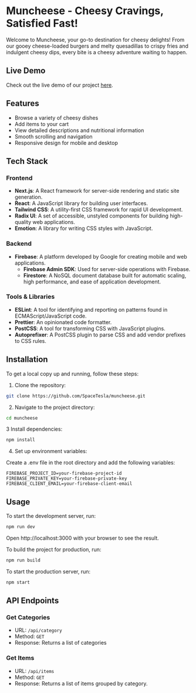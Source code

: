 # Muncheese - Cheesy Cravings, Satisfied Fast!

Welcome to Muncheese, your go-to destination for cheesy delights! From our gooey cheese-loaded burgers and melty quesadillas to crispy fries and indulgent cheesy dips, every bite is a cheesy adventure waiting to happen.

## Live Demo

Check out the live demo of our project [here](https://muncheese.vercel.app/).

## Features

- Browse a variety of cheesy dishes
- Add items to your cart
- View detailed descriptions and nutritional information
- Smooth scrolling and navigation
- Responsive design for mobile and desktop

## Tech Stack

### Frontend

- **Next.js**: A React framework for server-side rendering and static site generation.
- **React**: A JavaScript library for building user interfaces.
- **Tailwind CSS**: A utility-first CSS framework for rapid UI development.
- **Radix UI**: A set of accessible, unstyled components for building high-quality web applications.
- **Emotion**: A library for writing CSS styles with JavaScript.

### Backend

- **Firebase**: A platform developed by Google for creating mobile and web applications.
  - **Firebase Admin SDK**: Used for server-side operations with Firebase.
  - **Firestore**: A NoSQL document database built for automatic scaling, high performance, and ease of application development.

### Tools & Libraries

- **ESLint**: A tool for identifying and reporting on patterns found in ECMAScript/JavaScript code.
- **Prettier**: An opinionated code formatter.
- **PostCSS**: A tool for transforming CSS with JavaScript plugins.
- **Autoprefixer**: A PostCSS plugin to parse CSS and add vendor prefixes to CSS rules.

## Installation

To get a local copy up and running, follow these steps:

1. Clone the repository:

```sh
git clone https://github.com/SpaceTesla/muncheese.git
```

2. Navigate to the project directory:

```sh
cd muncheese
```

3 Install dependencies:

```sh
npm install
```

4. Set up environment variables:

Create a .env file in the root directory and add the following variables:

```env
FIREBASE_PROJECT_ID=your-firebase-project-id
FIREBASE_PRIVATE_KEY=your-firebase-private-key
FIREBASE_CLIENT_EMAIL=your-firebase-client-email
```

## Usage

To start the development server, run:

```sh
npm run dev
```

Open http://localhost:3000 with your browser to see the result.

To build the project for production, run:

```sh
npm run build
```

To start the production server, run:

```sh
npm start
```

## API Endpoints

### Get Categories

- URL: `/api/category`
- Method: `GET`
- Response: Returns a list of categories

### Get Items

- URL: `/api/items`
- Method: `GET`
- Response: Returns a list of items grouped by category.
